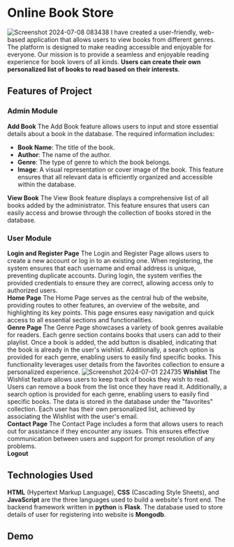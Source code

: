 # Online Book Store
![Screenshot 2024-07-08 083438](https://github.com/GayathriSwethaDara/dvgs-OBS/assets/117058818/a0371d3b-e10d-40f5-b084-48b45dc79b25)
I have created a user-friendly, web-based application that allows users to view books from different genres. The platform is designed to make reading accessible and enjoyable for everyone. Our mission is to provide a seamless and enjoyable reading experience for book lovers of all kinds. **Users can create their own personalized list of books to read based on their interests**.
## Features of Project
### Admin Module
**Add Book** The Add Book feature allows users to input and store essential details about a book in the database. The required information includes:
* **Book Name**: The title of the book.
* **Author**: The name of the author.
* **Genre**: The type of genre to which the book belongs.
* **Image**: A visual representation or cover image of the book.
This feature ensures that all relevant data is efficiently organized and accessible within the database.<br />

**View Book** The View Book feature displays a comprehensive list of all books added by the administrator. This feature ensures that users can easily access and browse through the collection of books stored in the database.<br /> 
### User Module
**Login and Register Page** The Login and Register Page allows users to create a new account or log in to an existing one. When registering, the system ensures that each username and email address is unique, preventing duplicate accounts. During login, the system verifies the provided credentials to ensure they are correct, allowing access only to authorized users.<br />
**Home Page** The Home Page serves as the central hub of the website, providing routes to other features, an overview of the website, and highlighting its key points. This page ensures easy navigation and quick access to all essential sections and functionalities.<br />
**Genre Page** The Genre Page showcases a variety of book genres available for readers. Each genre section contains books that users can add to their playlist. Once a book is added, the add button is disabled, indicating that the book is already in the user's wishlist. Additionally, a search option is provided for each genre, enabling users to easily find specific books. This functionality leverages user details from the favorites collection to ensure a personalized experience.
![Screenshot 2024-07-01 224735](https://github.com/GayathriSwethaDara/dvgs-OBS/assets/117058818/a1734828-ca38-4877-8429-e18e425420d4)
**Wishlist** The Wishlist feature allows users to keep track of books they wish to read. Users can remove a book from the list once they have read it. Additionally, a search option is provided for each genre, enabling users to easily find specific books. The data is stored in the database under the "favorites" collection. Each user has their own personalized list, achieved by associating the Wishlist with the user's email.<br />
**Contact Page** The Contact Page includes a form that allows users to reach out for assistance if they encounter any issues. This ensures effective communication between users and support for prompt resolution of any problems.<br />
**Logout**
## Technologies Used
**HTML** (Hypertext Markup Language), **CSS** (Cascading Style Sheets), and **JavaScript** are the three languages used to build a website's front end. The backend framework written in **python** is **Flask**. The database used to store details of user for registering into website is **Mongodb**.
## Demo

